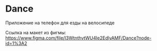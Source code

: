 # Dance
Приложение на телефон для езды на велосипеде

Ссылка на макет из фигмы: https://www.figma.com/file/I3WtnthvtWU4Ie2EdlyAMF/Dance?node-id=1%3A2